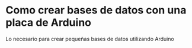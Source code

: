 # Como crear bases de datos con una placa de Arduino
 Lo necesario para crear pequeñas bases de datos utilizando Arduino
